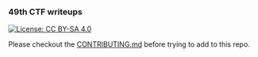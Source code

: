 ### 49th CTF writeups
[![License: CC BY-SA 4.0](https://img.shields.io/badge/License-CC_BY--SA_4.0-lightgrey.svg)](https://creativecommons.org/licenses/by-sa/4.0/)

Please checkout the [CONTRIBUTING.md](CONTRIBUTING.md) before trying to add to this repo.
